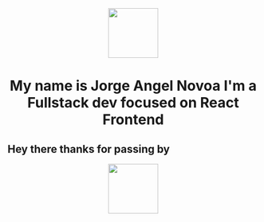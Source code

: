 
<div align="center">
  <img src="https://geekflare.com/wp-content/uploads/2021/09/javascript-vs-typescript.jpg" width="100"/>
</div>
<h1 align="center"> My name is Jorge Angel Novoa I'm a Fullstack dev focused on React Frontend</h1>

<h2>Hey there thanks for passing by</h2>
<div align="center">
  <img src="https://media2.giphy.com/media/qgQUggAC3Pfv687qPC/giphy.gif?cid=ecf05e47hqr7ft8jafoy7vehvq89vptm76txjcgqs0j5rrrg&rid=giphy.gif&ct=g" width="100"/>
</div>
